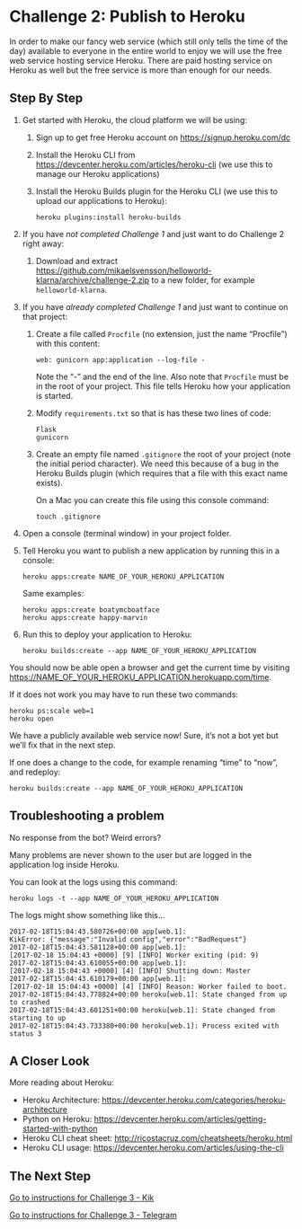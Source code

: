# Challenge 2: Publish to Heroku
 
In order to make our fancy web service (which still only tells the time of the day) available to everyone in the 
entire world to enjoy we will use the free web service hosting service Heroku. There are paid hosting service on Heroku 
as well but the free service is more than enough for our needs.

## Step By Step

1.  Get started with Heroku, the cloud platform we will be using:

    1.  Sign up to get free Heroku account on https://signup.heroku.com/dc
    
    1.  Install the Heroku CLI from 
        https://devcenter.heroku.com/articles/heroku-cli 
        (we use this to manage our Heroku applications)
    
    1.  Install the Heroku Builds plugin for the Heroku CLI (we use this to upload our applications to Heroku):
        
            heroku plugins:install heroku-builds

1.  If you have _not completed Challenge 1_ and just want to do Challenge 2 right away:

    1.  Download and extract https://github.com/mikaelsvensson/helloworld-klarna/archive/challenge-2.zip 
        to a new folder, for example ```helloworld-klarna```.

1.  If you have _already completed Challenge 1_ and just want to continue on that project:

    1.  Create a file called ```Procfile``` (no extension, just the name “Procfile”) with this content:
        
            web: gunicorn app:application --log-file -
            
        Note the “-” and the end of the line. Also note that ```Procfile``` must be in the root of your project.
        This file tells Heroku how your application is started.
    
    1.  Modify ```requirements.txt``` so that is has these two lines of code:
        
            Flask
            gunicorn
            
    1.  Create an empty file named ```.gitignore``` the root of your project (note the initial period 
        character). We need this because of a bug in the Heroku Builds plugin (which requires that a 
        file with this exact name exists). 
        
        On a Mac you can create this file using this console command:
        
            touch .gitignore
    
1.  Open a console (terminal window) in your project folder.

1.  Tell Heroku you want to publish a new application by running this in a console:
    
        heroku apps:create NAME_OF_YOUR_HEROKU_APPLICATION
    
    Same examples:
    
        heroku apps:create boatymcboatface
        heroku apps:create happy-marvin
        
1.  Run this to deploy your application to Heroku:
    
        heroku builds:create --app NAME_OF_YOUR_HEROKU_APPLICATION

You should now be able open a browser and get the current time by visiting 
https://NAME_OF_YOUR_HEROKU_APPLICATION.herokuapp.com/time.

If it does not work you may have to run these two commands: 
    
    heroku ps:scale web=1
    heroku open

We have a publicly available web service now! Sure, it’s not a bot yet but we’ll fix that in the next step.

If one does a change to the code, for example renaming “time” to “now”, and redeploy:
    
    heroku builds:create --app NAME_OF_YOUR_HEROKU_APPLICATION

## Troubleshooting a problem

No response from the bot? Weird errors?

Many problems are never shown to the user but are logged in the application log inside Heroku.

You can look at the logs using this command:

    heroku logs -t --app NAME_OF_YOUR_HEROKU_APPLICATION

The logs might show something like this…

    2017-02-18T15:04:43.580726+00:00 app[web.1]: 
    KikError: {"message":"Invalid config","error":"BadRequest"}
    2017-02-18T15:04:43.581128+00:00 app[web.1]: 
    [2017-02-18 15:04:43 +0000] [9] [INFO] Worker exiting (pid: 9)
    2017-02-18T15:04:43.610055+00:00 app[web.1]: 
    [2017-02-18 15:04:43 +0000] [4] [INFO] Shutting down: Master
    2017-02-18T15:04:43.610179+00:00 app[web.1]: 
    [2017-02-18 15:04:43 +0000] [4] [INFO] Reason: Worker failed to boot.
    2017-02-18T15:04:43.778824+00:00 heroku[web.1]: State changed from up to crashed
    2017-02-18T15:04:43.601251+00:00 heroku[web.1]: State changed from starting to up
    2017-02-18T15:04:43.733380+00:00 heroku[web.1]: Process exited with status 3

## A Closer Look

More reading about Heroku:

* Heroku Architecture: https://devcenter.heroku.com/categories/heroku-architecture
* Python on Heroku: https://devcenter.heroku.com/articles/getting-started-with-python
* Heroku CLI cheat sheet: http://ricostacruz.com/cheatsheets/heroku.html
* Heroku CLI usage: https://devcenter.heroku.com/articles/using-the-cli

## The Next Step

[Go to instructions for Challenge 3 - Kik](./challenge-kik.md)

[Go to instructions for Challenge 3 - Telegram](./challenge-telegram.md)